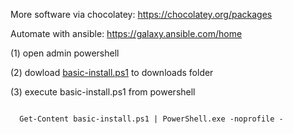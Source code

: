 More software via chocolatey:
https://chocolatey.org/packages

Automate with ansible:
https://galaxy.ansible.com/home

(1) open admin powershell

(2) dowload [basic-install.ps1](https://raw.githubusercontent.com/gXeeXqBHuHDFTaEnff3Z/blue-team-SOHO-basics/master/setup/basic-install.ps1) to downloads folder
  
(3) execute basic-install.ps1 from powershell

<code>
  Get-Content basic-install.ps1 | PowerShell.exe -noprofile - 
</code>
